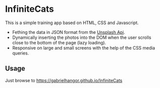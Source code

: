 # InfiniteCats

This is a simple training app based on HTML, CSS and Javascript.
* Fething the data in JSON format from the [Unsplash Api](https://unsplash.com/documentation/).  
* Dynamically inserting the photos into the DOM when the user scrolls close to the bottom of the page (lazy loading).
* Responsive on large and small screens with the help of the CSS media queries.





 

## Usage
Just browse to
<https://gabrielhangor.github.io/InfiniteCats>


